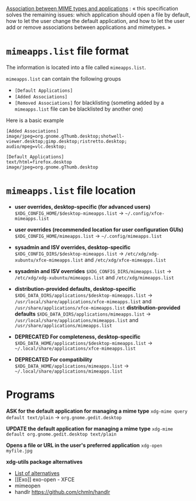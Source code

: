  [Association between MIME types and applications](https://specifications.freedesktop.org/mime-apps-spec/mime-apps-spec-latest.html) : « this specification solves the remaining issues: which application should open a file by default, how to let the user change the default application, and how to let the user add or remove associations between applications and mimetypes. » 
# `mimeapps.list` file format 
The information is located into a file called `mimeapps.list`.

`mimeapps.list` can contain the following groups
* `[Default Applications]`
* `[Added Associations]`
* `[Removed Associations]` for blacklisting (someting added by a `mimeapps.list` file can be blacklisted by another one)

Here is a basic example
```
[Added Associations]
image/jpeg=org.gnome.gThumb.desktop;shotwell-viewer.desktop;gimp.desktop;ristretto.desktop;
audio/mpeg=vlc.desktop;

[Default Applications]
text/html=firefox.desktop
image/jpeg=org.gnome.gThumb.desktop
```
# `mimeapps.list` file location 
* **user overrides, desktop-specific (for advanced users)** `$XDG_CONFIG_HOME/$desktop-mimeapps.list` → `~/.config/xfce-mimeapps.list`
* **user overrides (recommended location for user configuration GUIs)** `$XDG_CONFIG_HOME/mimeapps.list` → `~/.config/mimeapps.list`
* **sysadmin and ISV overrides, desktop-specific** `$XDG_CONFIG_DIRS/$desktop-mimeapps.list` → `/etc/xdg/xdg-xubuntu/xfce-mimeapps.list` and `/etc/xdg/xfce-mimeapps.list`
* **sysadmin and ISV overrides** `$XDG_CONFIG_DIRS/mimeapps.list` → `/etc/xdg/xdg-xubuntu/mimeapps.list` and `/etc/xdg/mimeapps.list`
* **distribution-provided defaults, desktop-specific** `$XDG_DATA_DIRS/applications/$desktop-mimeapps.list` → `/usr/local/share/applications/xfce-mimeapps.list` and `/usr/share/applications/xfce-mimeapps.list`
**distribution-provided defaults** `$XDG_DATA_DIRS/applications/mimeapps.list` → `/usr/local/share/applications/mimeapps.list` and `/usr/share/applications/mimeapps.list`

* **DEPRECATED For completeness, desktop-specific** `$XDG_DATA_HOME/applications/$desktop-mimeapps.list` → `~/.local/share/applications/xfce-mimeapps.list`
* **DEPRECATED For compatibility** `$XDG_DATA_HOME/applications/mimeapps.list` →  `~/.local/share/applications/mimeapps.list`
# Programs 
**ASK for the default application for managing a mime type**
`xdg-mime query default text/plain` → `org.gnome.gedit.desktop`

**UPDATE the default application for managing a mime type**
`xdg-mime default org.gnome.gedit.desktop text/plain`

**Opens a file or URL in the user's preferred application**
`xdg-open myfile.jpg`

**xdg-utils package alternatives**
* [List of alternatives](https://wiki.archlinux.org/title/Default_applications) 
* [[Exo]] exo-open - XFCE
* mimeopen
* handlr https://github.com/chmln/handlr
